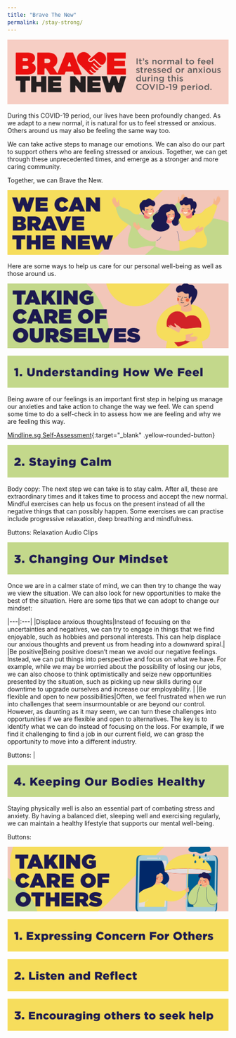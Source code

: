 ```yaml
---
title: "Brave The New"
permalink: /stay-strong/
---
```


![BTN](/images/stay-strong/Banners-01.jpg)
  
During this COVID-19 period, our lives have been profoundly changed. As we adapt to a new normal, it is natural for us to feel stressed or anxious. Others around us may also be feeling the same way too.

We can take active steps to manage our emotions. We can also do our part to support others who are feeling stressed or anxious. Together, we can get through these unprecedented times, and emerge as a stronger and more caring community.

Together, we can Brave the New.

![BTN](/images/stay-strong/Banners-02.jpg)

Here are some ways to help us care for our personal well-being as well as those around us.

![BTN](/images/stay-strong/Banners-03.jpg)

![BTN](/images/stay-strong/Banners-04.jpg)

Being aware of our feelings is an important first step in helping us manage our anxieties and take action to change the way we feel. We can spend some time to do a self-check in to assess how we are feeling and why we are feeling this way.

[Mindline.sg Self-Assessment](https://www.mindline.sg/){:target="_blank" .yellow-rounded-button}

![BTN](/images/stay-strong/Banners-05.jpg)

Body copy:
The next step we can take is to stay calm. After all, these are extraordinary times and it takes time to process and accept the new normal. Mindful exercises can help us focus on the present instead of all the negative things that can possibly happen. Some exercises we can practise include progressive relaxation, deep breathing and mindfulness.

Buttons:
Relaxation Audio Clips

![BTN](/images/stay-strong/Banners-06.jpg)

Once we are in a calmer state of mind, we can then try to change the way we view the situation. We can also look for new opportunities to make the best of the situation. Here are some tips that we can adopt to change our mindset:

|---|:---|
|Displace anxious thoughts|Instead of focusing on the uncertainties and negatives, we can try to engage in things that we find enjoyable, such as hobbies and personal interests. This can help displace our anxious thoughts and prevent us from heading into a downward spiral.|
|Be positive|Being positive doesn’t mean we avoid our negative feelings. Instead, we can put things into perspective and focus on what we have. For example, while we may be worried about the possibility of losing our jobs, we can also choose to think optimistically and seize new opportunities presented by the situation, such as picking up new skills during our downtime to upgrade ourselves and increase our employability.
<My Positivity Guide>
<Tips to be more positive in life> |
|Be flexible and open to new possibilities|Often, we feel frustrated when we run into challenges that seem insurmountable or are beyond our control. However, as daunting as it may seem, we can turn these challenges into opportunities if we are flexible and open to alternatives. The key is to identify what we can do instead of focusing on the loss. For example, if we find it challenging to find a job in our current field, we can grasp the opportunity to move into a different industry.

Buttons:
<Land your next job with a flexible mindset>|

![BTN](/images/stay-strong/Banners-07.jpg)

Staying physically well is also an essential part of combating stress and anxiety. By having a balanced diet, sleeping well and exercising regularly, we can maintain a healthy lifestyle that supports our mental well-being. 

Buttons:
<Eating well with a balanced diet> 
<Keeping physically active> 
<Spotify playlist for sleep>

![BTN](/images/stay-strong/Banners-08.jpg)

![BTN](/images/stay-strong/Banners-09.jpg)

![BTN](/images/stay-strong/Banners-10.jpg)

![BTN](/images/stay-strong/Banners-11.jpg)
